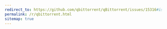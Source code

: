 ```yaml
---
redirect_to: https://github.com/qbittorrent/qBittorrent/issues/15316#issuecomment-964855980
permalink: /r/qbittorrent.html
sitemap: true
---
```

